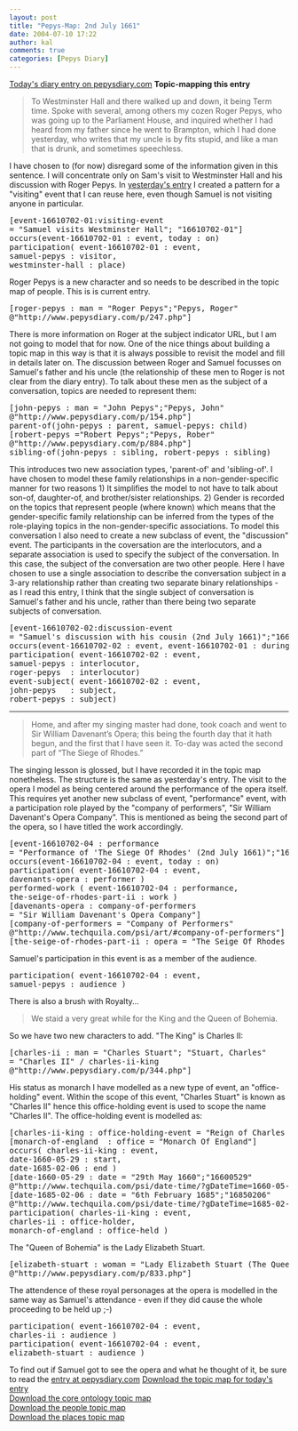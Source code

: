```yaml
---
layout: post
title: "Pepys-Map: 2nd July 1661"
date: 2004-07-10 17:22
author: kal
comments: true
categories: [Pepys Diary]
---
```

<a href="http://www.pepysdiary.com/archive/1661/07/02/index.php">Today's diary entry on pepysdiary.com</a>
<b>Topic-mapping this entry</b>
<blockquote>
To Westminster Hall and there walked up and down, it being Term time. Spoke with several, among others my cozen Roger Pepys, who was going up to the Parliament House, and inquired whether I had heard from my father since he went to Brampton, which I had done yesterday, who writes that my uncle is by fits stupid, and like a man that is drunk, and sometimes speechless.
</blockquote>
I have chosen to (for now) disregard some of the information given in this sentence. I will concentrate only on Sam's visit to Westminster Hall and his discussion with Roger Pepys.
In <a href="http://www.techquila.com/blog/archives/000040.html">yesterday's entry</a> I created a pattern for a "visiting" event that I can reuse here, even though Samuel is not visiting anyone in particular.
<pre>
[event-16610702-01:visiting-event
= "Samuel visits Westminster Hall"; "16610702-01"]
occurs(event-16610702-01 : event, today : on)
participation( event-16610702-01 : event,
samuel-pepys : visitor,
westminster-hall : place)
</pre>
Roger Pepys is a new character and so needs to be described in the topic map of people. This is is current entry.
<pre>
[roger-pepys : man = "Roger Pepys";"Pepys, Roger"
@"http://www.pepysdiary.com/p/247.php"]
</pre>
There is more information on Roger at the subject indicator URL, but I am not going to model that for now. One of the nice things about building a topic map in this way is that it is always possible to revisit the model and fill in details later on.
The discussion between Roger and Samuel focusses on Samuel's father and his uncle (the relationship of these men to Roger is not clear from the diary entry). To talk about these men as the subject of a conversation, topics are needed to represent them:
<pre>
[john-pepys : man = "John Pepys";"Pepys, John"
@"http://www.pepysdiary.com/p/154.php"]
parent-of(john-pepys : parent, samuel-pepys: child)
[robert-pepys ="Robert Pepys";"Pepys, Rober"
@"http://www.pepysdiary.com/p/884.php"]
sibling-of(john-pepys : sibling, robert-pepys : sibling)
</pre>
This introduces two new association types, 'parent-of' and 'sibling-of'. I have chosen to model these family relationships in a non-gender-specific manner for two reasons
1) It simplifies the model to not have to talk about son-of, daughter-of, and brother/sister relationships.
2) Gender is recorded on the topics that represent people (where known) which means that the gender-specific family relationship can be inferred from the types of the role-playing topics in the non-gender-specific associations.
To model this conversation I also need to create a new subclass of event, the "discussion" event. The participants in the coversation are the interlocutors, and a separate association is used to specify the subject of the conversation. In this case, the subject of the conversation are two other people. Here I have chosen to use a single association to describe the conversation subject in a 3-ary relationship rather than creating two separate binary relationships - as I read this entry, I think that the <empg>single</emph> subject of conversation is Samuel's father and his uncle, rather than there being two separate subjects of conversation.
<pre>
[event-16610702-02:discussion-event
= "Samuel's discussion with his cousin (2nd July 1661)";"16610702-02"]
occurs(event-16610702-02 : event, event-16610702-01 : during)
participation( event-16610702-02 : event,
samuel-pepys : interlocutor,
roger-pepys  : interlocutor)
event-subject( event-16610702-02 : event,
john-pepys   : subject,
robert-pepys : subject)
</pre>
<hr/>

<!--more-->
<blockquote>
Home, and after my singing master had done, took coach and went to Sir William Davenant’s Opera; this being the fourth day that it hath begun, and the first that I have seen it. To-day was acted the second part of “The Siege of Rhodes.”
</blockquote>
The singing lesson is glossed, but I have recorded it in the topic map nonetheless. The structure is the same as yesterday's entry.
The visit to the opera I model as being centered around the performance of the opera itself. This requires yet another new subclass of event, "performance" event, with a participation role played by the "company of performers", "Sir William Davenant's Opera Company". This is mentioned as being the second part of the opera, so I have titled the work accordingly.
<pre>
[event-16610702-04 : performance
= "Performance of 'The Siege Of Rhodes' (2nd July 1661)";"16610702-04"]
occurs(event-16610702-04 : event, today : on)
participation( event-16610702-04 : event,
davenants-opera : performer )
performed-work ( event-16610702-04 : performance,
the-seige-of-rhodes-part-ii : work )
[davenants-opera : company-of-performers
= "Sir William Davenant's Opera Company"]
[company-of-performers = "Company of Performers"
@"http://www.techquila.com/psi/art/#company-of-performers"]
[the-seige-of-rhodes-part-ii : opera = "The Seige Of Rhodes (Second Part)"]
</pre>
Samuel's participation in this event is as a member of the audience.
<pre>
participation( event-16610702-04 : event,
samuel-pepys : audience )
</pre>
There is also a brush with Royalty...
<blockquote>
We staid a very great while for the King and the Queen of Bohemia.
</blockquote>
So we have two new characters to add. "The King" is Charles II:
<pre>
[charles-ii : man = "Charles Stuart"; "Stuart, Charles"
= "Charles II" / charles-ii-king
@"http://www.pepysdiary.com/p/344.php"]
</pre>
His status as monarch I have modelled as a new type of event, an "office-holding" event. Within the scope of this event, "Charles Stuart" is known as "Charles II" hence this office-holding event is used to scope the name "Charles II". The office-holding event is modelled as:
<pre>
[charles-ii-king : office-holding-event = "Reign of Charles II"]
[monarch-of-england  : office = "Monarch Of England"]
occurs( charles-ii-king : event,
date-1660-05-29 : start,
date-1685-02-06 : end )
[date-1660-05-29 : date = "29th May 1660";"16600529"
@"http://www.techquila.com/psi/date-time/?gDateTime=1660-05-29"]
[date-1685-02-06 : date = "6th February 1685";"16850206"
@"http://www.techquila.com/psi/date-time/?gDateTime=1685-02-06"]
participation( charles-ii-king : event,
charles-ii : office-holder,
monarch-of-england : office-held )
</pre>
The "Queen of Bohemia" is the Lady Elizabeth Stuart.
<pre>
[elizabeth-stuart : woman = "Lady Elizabeth Stuart (The Queen of Bohemia)"
@"http://www.pepysdiary.com/p/833.php"]
</pre>
The attendence of these royal personages at the opera is modelled in the same way as Samuel's attendance - even if they did cause the whole proceeding to be held up ;-)
<pre>
participation( event-16610702-04 : event,
charles-ii : audience )
participation( event-16610702-04 : event,
elizabeth-stuart : audience )
</pre>
To find out if Samuel got to see the opera and what he thought of it, be sure to read the <a href="http://www.pepysdiary.com/archive/1661/07/02/index.php">entry at pepysdiary.com</a>
<a href="http://www.techquila.com/blog/archives/16610702.ltm">Download the topic map for today's entry</a><br/>
<a href="http://www.techquila.com/blog/archives/pepys-diary-ontology.ltm">Download the core ontology topic map</a><br/>
<a href="http://www.techquila.com/blog/archives/pepys-diary-people.ltm">Download the people topic map</a><br/>
<a href="http://www.techquila.com/blog/archives/pepys-diary-places.ltm">Download the places topic map</a>


